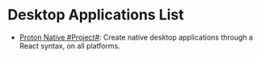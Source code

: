 # Desktop Applications List

- [Proton Native #Project#](https://proton-native.js.org/#/): Create native desktop applications through a React syntax, on all platforms.
